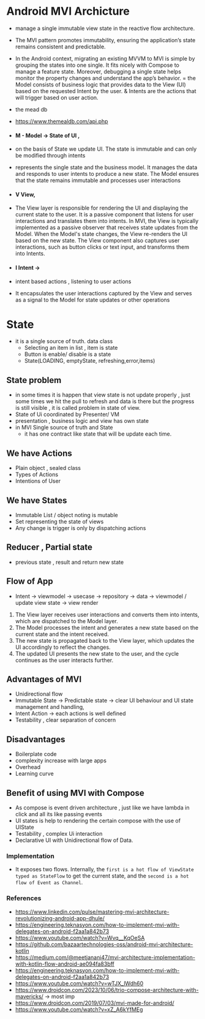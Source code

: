 # Android MVI Archicture

- manage a single immutable view state in the reactive flow architecture.
- The MVI pattern promotes immutability, ensuring the application’s state remains consistent and
  predictable.
- In the Android context, migrating an existing MVVM to MVI is simple by grouping the states into
  one single. It fits nicely with Compose to manage a feature state. Moreover, debugging a single
  state helps monitor the property changes and understand the app’s behavior.
  = the Model consists of business logic that provides data to the View (UI) based on the requested
  Intent by the user. & Intents are the actions that will trigger based on user action.

- the mead db
- https://www.themealdb.com/api.php

- #### M - Model -> State of UI ,
- on the basis of State we update UI. The state is immutable and can only be modified through
  intents
- represents the single state and the business model. It manages the data and responds to user
  intents to produce a new state. The Model ensures that the state remains immutable and processes
  user interactions
- #### V View,
- The View layer is responsible for rendering the UI and displaying the current state to the
  user. It is a passive component that listens for user interactions and translates them into
  intents. In MVI, the View is typically implemented as a passive observer that receives state
  updates from the Model. When the Model's state changes, the View re-renders the UI based on the
  new state. The View component also captures user interactions, such as button clicks or text
  input, and transforms them into Intents.
- #### I Intent ->
- intent based actions , listening to user actions
- It encapsulates the user interactions captured by the View and serves as a signal to the Model for
  state updates or other operations

# State

- it is a single source of truth. data class 
    - Selecting an item in list , item is state
    - Button is enable/ disable is a state
    - State(LOADING, emptyState, refreshing,error,items)

## State problem

- in some times it is happen that view state is not update properly , just some times we hit the
  pull to refresh and data is there but the progress is still visible , it is called problem in
  state of view.
- State of Ui coordinated by Presenter/ VM
- presentation , business logic and view has own state
- in MVI Single source of truth and State
    - it has one contract like state that will be update each time.

## We have Actions

- Plain object , sealed class
- Types of Actions
- Intentions of User

## We have States

- Immutable List / object noting is mutable
- Set representing the state of views
- Any change is trigger is only by dispatching actions

## Reducer , Partial state

- previous state , result and return new state

## Flow of App

- Intent -> viewmodel -> usecase -> repository -> data -> viewmodel / update view state -> view
  render

1. The View layer receives user interactions and converts them into intents, which are dispatched to
   the Model layer.
2. The Model processes the intent and generates a new state based on the current state and the
   intent received.
3. The new state is propagated back to the View layer, which updates the UI accordingly to reflect
   the changes.
4. The updated UI presents the new state to the user, and the cycle continues as the user interacts
   further.

## Advantages of MVI

- Unidirectional flow
- Immutable State -> Predictable state -> clear UI behaviour and UI state management and handling,
- Intent Action -> each actions is well defined
- Testability , clear separation of concern

## Disadvantages

- Boilerplate code
- complexity increase with large apps
- Overhead
- Learning curve

## Benefit of using MVI with Compose

- As compose is event driven architecture , just like we have lambda in click and all its like
  passing events
- UI states is help to rendering the certain compose with the use of UIState
- Testability , complex Ui interaction
- Declarative UI with Unidirectional flow of Data.

### Implementation

- It exposes two flows. Internally, the `first is a hot flow of ViewState typed as StateFlow` to get
  the current state, and the `second is a hot flow of Event as Channel`.

### References

- https://www.linkedin.com/pulse/mastering-mvi-architecture-revolutionizing-android-app-dhule/
- https://engineering.teknasyon.com/how-to-implement-mvi-with-delegates-on-android-f2aa1a842b73
- https://www.youtube.com/watch?v=Wvq__KqOeSA
- https://github.com/bazaartechnologies-oss/android-mvi-architecture-kotlin
- https://medium.com/@meetjanani47/mvi-architecture-implementation-with-kotlin-flow-android-ae094fa83bff
- https://engineering.teknasyon.com/how-to-implement-mvi-with-delegates-on-android-f2aa1a842b73
- https://www.youtube.com/watch?v=wTJX_lWdh60
- https://www.droidcon.com/2023/10/06/trio-compose-architecture-with-mavericks/ -> most imp
- https://www.droidcon.com/2019/07/03/mvi-made-for-android/
- https://www.youtube.com/watch?v=xZ_A6kYfMEg 